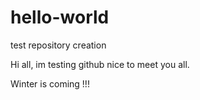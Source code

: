 # hello-world
test repository creation

 Hi all, im testing github nice to meet you all.
 
 Winter is coming !!!
